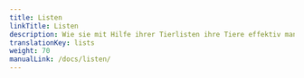 ```yaml
---
title: Listen
linkTitle: Listen
description: Wie sie mit Hilfe ihrer Tierlisten ihre Tiere effektiv managen
translationKey: lists
weight: 70
manualLink: /docs/listen/
---
```

<script>
  window.location.href = "/docs/listen/";
</script>
